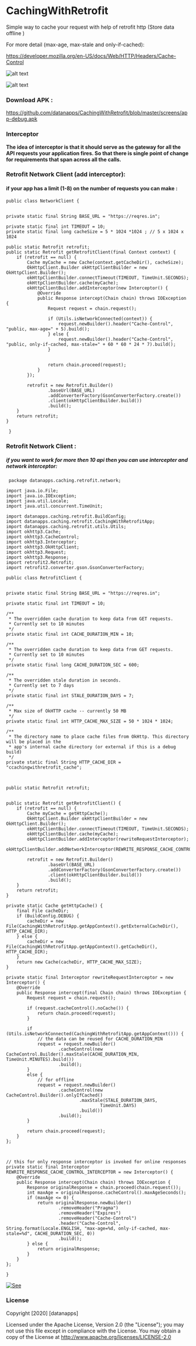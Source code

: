 # CachingWithRetrofit

Simple way to cache  your request with help of retrofit http (Store data offline )


For more detail (max-age, max-stale and only-if-cached):

https://developer.mozilla.org/en-US/docs/Web/HTTP/Headers/Cache-Control


![alt text](https://github.com/datanapps/CachingWithRetrofit/blob/master/screens/demo_0.gif)



![alt text](https://github.com/datanapps/CachingWithRetrofit/blob/master/screens/demo_1.gif)

### Download APK : 

https://github.com/datanapps/CachingWithRetrofit/blob/master/screens/app-debug.apk



### Interceptor
**The idea of interceptor is that it should serve as the gateway for all the API requests your application fires. So that there is single point of change for requirements that span across all the calls.**



### Retrofit Network Client (add interceptor):

#### if your app has a limit (1-8) on the number of requests you can make : 



    public class NetworkClient {


    private static final String BASE_URL = "https://reqres.in";

    private static final int TIMEOUT = 10;
    private static final long cacheSize = 5 * 1024 *1024 ; // 5 x 1024 x 1024

    public static Retrofit retrofit;
    public static Retrofit getRetrofitClient(final Context context) {
        if (retrofit == null) {
            Cache myCache = new Cache(context.getCacheDir(), cacheSize);
            OkHttpClient.Builder okHttpClientBuilder = new OkHttpClient.Builder();
            okHttpClientBuilder.connectTimeout(TIMEOUT, TimeUnit.SECONDS);
            okHttpClientBuilder.cache(myCache);
            okHttpClientBuilder.addInterceptor(new Interceptor() {
                @Override
                public Response intercept(Chain chain) throws IOException {
                    Request request = chain.request();

                    if (Utils.isNetworkConnected(context)) {
                        request.newBuilder().header("Cache-Control", "public, max-age=" + 5).build();
                    } else {
                        request.newBuilder().header("Cache-Control", "public, only-if-cached, max-stale=" + 60 * 60 * 24 * 7).build();
                    }


                    return chain.proceed(request);
                }
            });

            retrofit = new Retrofit.Builder()
                    .baseUrl(BASE_URL)
                    .addConverterFactory(GsonConverterFactory.create())
                    .client(okHttpClientBuilder.build())
                    .build();
        }
        return retrofit;
    }

     }
     
     
### Retrofit Network Client :
     
 ##### if you want to work for more then 10 api then you can use intercepter and network interceptor: 
     
     
     
     package datanapps.caching.retrofit.network;

    import java.io.File;
    import java.io.IOException;
    import java.util.Locale;
    import java.util.concurrent.TimeUnit;

    import datanapps.caching.retrofit.BuildConfig;
    import datanapps.caching.retrofit.CachingWithRetrofitApp;
    import datanapps.caching.retrofit.utils.Utils;
    import okhttp3.Cache;
    import okhttp3.CacheControl;
    import okhttp3.Interceptor;
    import okhttp3.OkHttpClient;
    import okhttp3.Request;
    import okhttp3.Response;
    import retrofit2.Retrofit;
    import retrofit2.converter.gson.GsonConverterFactory;

    public class RetrofitClient {


    private static final String BASE_URL = "https://reqres.in";

    private static final int TIMEOUT = 10;
    
    /**
     * The overridden cache duration to keep data from GET requests.
     * Currently set to 10 minutes
     */
    private static final int CACHE_DURATION_MIN = 10;

    /**
     * The overridden cache duration to keep data from GET requests.
     * Currently set to 10 minutes
     */
    private static final long CACHE_DURATION_SEC = 600;

    /**
     * The overridden stale duration in seconds.
     * Currently set to 7 days
     */
    private static final int STALE_DURATION_DAYS = 7;

    /**
     * Max size of OkHTTP cache -- currently 50 MB
     */
    private static final int HTTP_CACHE_MAX_SIZE = 50 * 1024 * 1024;

    /**
     * The directory name to place cache files from OkHttp. This directory will be placed in the
     * app's internal cache directory (or external if this is a debug build)
     */
    private static final String HTTP_CACHE_DIR = "ccachingwithretrofit_cache";



    public static Retrofit retrofit;


    public static Retrofit getRetrofitClient() {
        if (retrofit == null) {
            Cache myCache = getHttpCache();
            OkHttpClient.Builder okHttpClientBuilder = new OkHttpClient.Builder();
            okHttpClientBuilder.connectTimeout(TIMEOUT, TimeUnit.SECONDS);
            okHttpClientBuilder.cache(myCache);
            okHttpClientBuilder.addInterceptor(rewriteRequestInterceptor);
            okHttpClientBuilder.addNetworkInterceptor(REWRITE_RESPONSE_CACHE_CONTROL_INTERCEPTOR);

            retrofit = new Retrofit.Builder()
                    .baseUrl(BASE_URL)
                    .addConverterFactory(GsonConverterFactory.create())
                    .client(okHttpClientBuilder.build())
                    .build();
        }
        return retrofit;
    }

    private static Cache getHttpCache() {
        final File cacheDir;
        if (BuildConfig.DEBUG) {
            cacheDir = new File(CachingWithRetrofitApp.getAppContext().getExternalCacheDir(), HTTP_CACHE_DIR);
        } else {
            cacheDir = new File(CachingWithRetrofitApp.getAppContext().getCacheDir(), HTTP_CACHE_DIR);
        }
        return new Cache(cacheDir, HTTP_CACHE_MAX_SIZE);
    }

    private static final Interceptor rewriteRequestInterceptor = new Interceptor() {
        @Override
        public Response intercept(final Chain chain) throws IOException {
            Request request = chain.request();

            if (request.cacheControl().noCache()) {
                return chain.proceed(request);
            }

            if (Utils.isNetworkConnected(CachingWithRetrofitApp.getAppContext())) {
                // the data can be reused for CACHE_DURATION_MIN
                request = request.newBuilder()
                        .cacheControl(new CacheControl.Builder().maxStale(CACHE_DURATION_MIN, TimeUnit.MINUTES).build())
                        .build();
            }
            else {
                // for offline
                request = request.newBuilder()
                        .cacheControl(new CacheControl.Builder().onlyIfCached()
                                .maxStale(STALE_DURATION_DAYS,
                                        TimeUnit.DAYS)
                                .build())
                        .build();
            }

            return chain.proceed(request);
        }
    };



    // this for only response interceptor is invoked for online responses
    private static final Interceptor REWRITE_RESPONSE_CACHE_CONTROL_INTERCEPTOR = new Interceptor() {
        @Override
        public Response intercept(Chain chain) throws IOException {
            Response originalResponse = chain.proceed(chain.request());
            int maxAge = originalResponse.cacheControl().maxAgeSeconds();
            if (maxAge <= 0) {
                return originalResponse.newBuilder()
                        .removeHeader("Pragma")
                        .removeHeader("Expires")
                        .removeHeader("Cache-Control")
                        .header("Cache-Control", String.format(Locale.ENGLISH, "max-age=%d, only-if-cached, max-stale=%d", CACHE_DURATION_SEC, 0))
                        .build();
            } else {
                return originalResponse;
            }
        }
    };

    }
    
    
   [![See](https://datanapps.com/public/dnarestapi/buy/buy_coffee6.png)](https://www.paypal.me/datanappspaynow)

  ### License

Copyright [2020] [datanapps]

   Licensed under the Apache License, Version 2.0 (the "License");
   you may not use this file except in compliance with the License.
   You may obtain a copy of the License at
   http://www.apache.org/licenses/LICENSE-2.0
